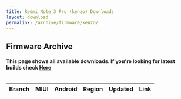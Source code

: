 ```yaml
---
title: Redmi Note 3 Pro (kenzo) Downloads
layout: download
permalink: /archive/firmware/kenzo/
---
```


## Firmware Archive
#### This page shows all available downloads. If you're looking for latest builds check [Here](/firmware/kenzo/)


<div style="overflow-x:auto;">
<table id="firmware" class="compact row-border" style="width:100%">
    <thead>
        <tr>
            <th>Branch</th>
            <th>MIUI</th>
            <th>Android</th>
            <th>Region</th>
            <th>Updated</th>
            <th>Link</th>
        </tr>
    </thead>
    <script>loadFirmwareDownloads('kenzo', 'full')</script>
</table>
</div>
